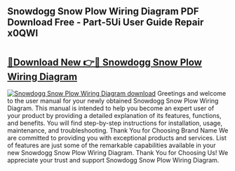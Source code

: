 ## Snowdogg Snow Plow Wiring Diagram PDF Download Free - Part-5Ui User Guide Repair x0QWl

# <h2><a href="http://dfrtw74.blite.top/?on=Snowdogg+Snow+Plow+Wiring+Diagram">🔗Download New 👉🔴 Snowdogg Snow Plow Wiring Diagram</a></h2>

[![Snowdogg Snow Plow Wiring Diagram download](https://i.imgur.com/lujVjoI.png)](http://dfrtw74.blite.top/?on=Snowdogg+Snow+Plow+Wiring+Diagram)
Greetings and welcome to the user manual for your newly obtained Snowdogg Snow Plow Wiring Diagram. This manual is intended to help you become an expert user of your product by providing a detailed explanation of its features, functions, and benefits. You will find step-by-step instructions for installation, usage, maintenance, and troubleshooting. Thank You for Choosing Brand Name We are committed to providing you with exceptional products and services. List of features are just some of the remarkable capabilities available in your new Snowdogg Snow Plow Wiring Diagram. Thank You for Choosing Us! We appreciate your trust and support Snowdogg Snow Plow Wiring Diagram.
